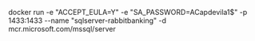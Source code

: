 docker run -e "ACCEPT_EULA=Y" -e "SA_PASSWORD=ACapdevila1$" -p 1433:1433 --name "sqlserver-rabbitbanking" -d mcr.microsoft.com/mssql/server
